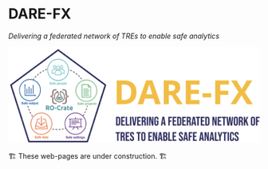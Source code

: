 # DARE-FX

_Delivering a federated network of TREs to enable safe analytics_

<img src="img/dare-fx-draft-logo.svg" alt="DARE-FX, delivering a federated network of TREs to enable safe analytics" />

🏗️ These web-pages are under construction.  🏗️

